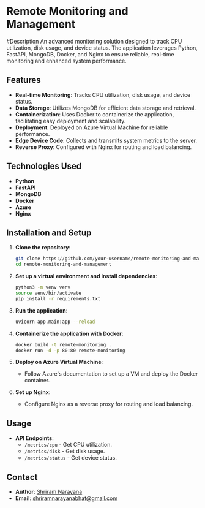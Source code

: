 # Remote Monitoring and Management

#Description
An advanced monitoring solution designed to track CPU utilization, disk usage, and device status. The application leverages Python, FastAPI, MongoDB, Docker, and Nginx to ensure reliable, real-time monitoring and enhanced system performance.

## Features

- **Real-time Monitoring**: Tracks CPU utilization, disk usage, and device status.
- **Data Storage**: Utilizes MongoDB for efficient data storage and retrieval.
- **Containerization**: Uses Docker to containerize the application, facilitating easy deployment and scalability.
- **Deployment**: Deployed on Azure Virtual Machine for reliable performance.
- **Edge Device Code**: Collects and transmits system metrics to the server.
- **Reverse Proxy**: Configured with Nginx for routing and load balancing.

## Technologies Used

- **Python**
- **FastAPI**
- **MongoDB**
- **Docker**
- **Azure**
- **Nginx**

## Installation and Setup

1. **Clone the repository**:
    ```sh
    git clone https://github.com/your-username/remote-monitoring-and-management.git
    cd remote-monitoring-and-management
    ```

2. **Set up a virtual environment and install dependencies**:
    ```sh
    python3 -m venv venv
    source venv/bin/activate
    pip install -r requirements.txt
    ```

3. **Run the application**:
    ```sh
    uvicorn app.main:app --reload
    ```

4. **Containerize the application with Docker**:
    ```sh
    docker build -t remote-monitoring .
    docker run -d -p 80:80 remote-monitoring
    ```

5. **Deploy on Azure Virtual Machine**:
    - Follow Azure's documentation to set up a VM and deploy the Docker container.

6. **Set up Nginx**:
    - Configure Nginx as a reverse proxy for routing and load balancing.

## Usage

- **API Endpoints**:
    - `/metrics/cpu` - Get CPU utilization.
    - `/metrics/disk` - Get disk usage.
    - `/metrics/status` - Get device status.

## Contact

- **Author**: [Shriram Narayana](https://github.com/Shr1ramN)
- **Email**: shriramnarayanabhat@gmail.com

